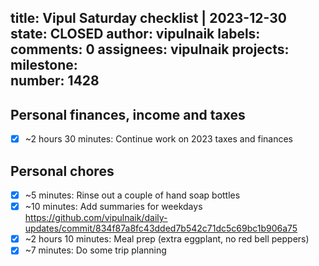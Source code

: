 title:	Vipul Saturday checklist | 2023-12-30
state:	CLOSED
author:	vipulnaik
labels:	
comments:	0
assignees:	vipulnaik
projects:	
milestone:	
number:	1428
--
## Personal finances, income and taxes

- [x] ~2 hours 30 minutes: Continue work on 2023 taxes and finances

## Personal chores

- [x] ~5 minutes: Rinse out a couple of hand soap bottles
- [x] ~10 minutes: Add summaries for weekdays https://github.com/vipulnaik/daily-updates/commit/834f87a8fc43dded7b542c71dc5c69bc1b906a75
- [x] ~2 hours 10 minutes: Meal prep (extra eggplant, no red bell peppers)
- [x] ~7 minutes: Do some trip planning 
